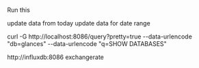 Run this

update data from today
update data for date range

curl -G http://localhost:8086/query?pretty=true --data-urlencode "db=glances" --data-urlencode "q=SHOW DATABASES"

http://influxdb:8086
exchangerate
